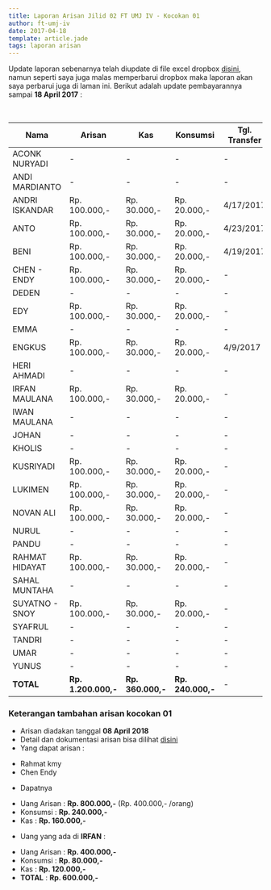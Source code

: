 ```yaml
---
title: Laporan Arisan Jilid 02 FT UMJ IV - Kocokan 01
author: ft-umj-iv
date: 2017-04-18
template: article.jade
tags: laporan arisan
---
```


Update laporan sebenarnya telah diupdate di file excel dropbox [disini](https://www.dropbox.com/s/lqrvit24hfh3fot/Arisan%20UMJ%20TechInfo4%20Jilid%2002.xlsx?dl=0), namun seperti saya juga malas memperbarui dropbox maka laporan akan saya perbarui juga di laman ini. Berikut adalah update pembayarannya sampai **18 April 2017** :

<br/>
<span class="more"></span>


|Nama						| Arisan 		  	| Kas 			| Konsumsi 		| Tgl. Transfer	| Transfered To |
|--------------------------	|-------------------|---------------|---------------|---------------|---------------|
| ACONK NURYADI 			|- 			  		| -				| -				|-				|-				|
| ANDI MARDIANTO 			|- 			  		| -				| -				|-				|-				|
| ANDRI ISKANDAR 			|Rp. 100.000,- 		|Rp. 30.000,-	| Rp. 20.000,-	|4/17/2017		| IRFAN			|
| ANTO  						  |Rp. 100.000,- 		|Rp. 30.000,-	| Rp. 20.000,-	|4/23/2017		| IRFAN			|
| BENI 						    |Rp. 100.000,- 		|Rp. 30.000,-	| Rp. 20.000,-	|4/19/2017		| IRFAN			|
| CHEN - ENDY 				|Rp. 100.000,- 		|Rp. 30.000,-	| Rp. 20.000,-	|-				|-				|
| DEDEN 					    |- 			  		| -				| -				|-				|-				|
| EDY 						    |Rp. 100.000,- 		|Rp. 30.000,-	| Rp. 20.000,-	|-				|-				|
| EMMA 						    |- 			  		| -				| -				|-				|-				|
| ENGKUS 					    |Rp. 100.000,-		|Rp. 30.000,-	| Rp. 20.000,-	|4/9/2017		| IRFAN			|
| HERI AHMADI 				|- 			  		| - 			| -				|-				|-				|
| IRFAN MAULANA 			|Rp. 100.000,- 		|Rp. 30.000,-	| Rp. 20.000,-	|-				|-				|
| IWAN MAULANA 				|- 			  		| -				| - 			|-				|-				|
| JOHAN 					    |- 			  		| -				| -				|-				|-				|
| KHOLIS 					    |- 			  		| -				| -				|-				|-				|
| KUSRIYADI 				  |Rp. 100.000,- 		|Rp. 30.000,-	| Rp. 20.000,-	|-				|-				|
| LUKIMEN 					  |Rp. 100.000,- 		|Rp. 30.000,-	| Rp. 20.000,-	|-				|-				|
| NOVAN ALI 				  |Rp. 100.000,- 		|Rp. 30.000,-	| Rp. 20.000,-	|-				|-				|
| NURUL				 		    |- 			  		| -				| -				|-				|-				|
| PANDU 					    |	- 			  	| -				| -				|-				|-				|
| RAHMAT HIDAYAT 			|Rp. 100.000,- 		|Rp. 30.000,-	| Rp. 20.000,-	|-				|-				|
| SAHAL MUNTAHA 			|- 			  		| -				| -				|-				|-				|
| SUYATNO - SNOY 			|Rp. 100.000,- 		|Rp. 30.000,-	| Rp. 20.000,-	|-				|-				|
| SYAFRUL 					  |- 			  		| -				| -				|-				|-				|
| TANDRI 					    |- 			  		| -				| -				|-				|-				|
| UMAR 						    |- 			  		| -				| -				|-				|-				|
| YUNUS 					    |- 			  		| -				| -				|-				|-				|
| **TOTAL** 				  |**Rp. 1.200.000,-** | **Rp. 360.000,-**	| **Rp. 240.000,-**	|-				|-				|



### Keterangan tambahan arisan kocokan 01
+ Arisan diadakan tanggal **08 April 2018**
+ Detail dan dokumentasi arisan bisa dilihat [disini](https://ft-umj-4.github.io/story/articles/arisan-jilid-2-01-Rumah-Rahmat/)
+ Yang dapat arisan :
 - Rahmat kmy
 - Chen Endy
+ Dapatnya
 - Uang Arisan	 : **Rp. 800.000,-** (Rp. 400.000,- /orang)
 - Konsumsi 	   : **Rp. 240.000,-**
 - Kas 			     : **Rp. 160.000,-**
+ Uang yang ada di **IRFAN** :
 - Uang Arisan	 : **Rp. 400.000,-**
 - Konsumsi 	   : **Rp.  80.000,-**
 - Kas 			     : **Rp.  120.000,-**
 - **TOTAL**	   : **Rp. 600.000,-**
